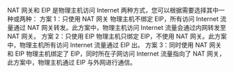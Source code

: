 NAT 网关和 EIP 是物理主机访问 Internet 两种方式，您可以根据需要选择其中一种或两种：
方案 1：只使用 NAT 网关
物理主机不绑定 EIP，所有访问 Internet 流量通过 NAT 网关转发。此方案中，物理主机访问 Internet 流量会通过内网转发至 NAT 网关。
方案 2：只使用 EIP
物理主机只绑定 EIP，不使用 NAT 网关。此方案中，物理主机所有访问 Internet 流量通过 EIP 出。
方案 3：同时使用 NAT 网关和 EIP
物理主机绑定了 EIP，同时所在子网访问 Internet 流量指向了 NAT 网关，此方案中，物理主机通过 EIP 与外网进行通信。
